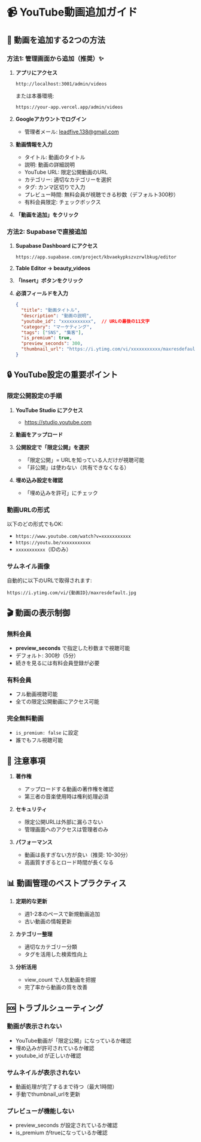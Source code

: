 # 📹 YouTube動画追加ガイド

## 🎯 動画を追加する2つの方法

### 方法1: 管理画面から追加（推奨）✨

1. **アプリにアクセス**
   ```
   http://localhost:3001/admin/videos
   ```
   または本番環境:
   ```
   https://your-app.vercel.app/admin/videos
   ```

2. **Googleアカウントでログイン**
   - 管理者メール: leadfive.138@gmail.com

3. **動画情報を入力**
   - タイトル: 動画のタイトル
   - 説明: 動画の詳細説明
   - YouTube URL: 限定公開動画のURL
   - カテゴリー: 適切なカテゴリーを選択
   - タグ: カンマ区切りで入力
   - プレビュー時間: 無料会員が視聴できる秒数（デフォルト300秒）
   - 有料会員限定: チェックボックス

4. **「動画を追加」をクリック**

### 方法2: Supabaseで直接追加

1. **Supabase Dashboard にアクセス**
   ```
   https://app.supabase.com/project/kbvaekypkszvzrwlbkug/editor
   ```

2. **Table Editor → beauty_videos**

3. **「Insert」ボタンをクリック**

4. **必須フィールドを入力**
   ```json
   {
     "title": "動画タイトル",
     "description": "動画の説明",
     "youtube_id": "xxxxxxxxxxx",  // URLの最後の11文字
     "category": "マーケティング",
     "tags": ["SNS", "集客"],
     "is_premium": true,
     "preview_seconds": 300,
     "thumbnail_url": "https://i.ytimg.com/vi/xxxxxxxxxxx/maxresdefault.jpg"
   }
   ```

## 🔒 YouTube設定の重要ポイント

### 限定公開設定の手順

1. **YouTube Studio にアクセス**
   - https://studio.youtube.com

2. **動画をアップロード**

3. **公開設定で「限定公開」を選択**
   - 「限定公開」= URLを知っている人だけが視聴可能
   - 「非公開」は使わない（共有できなくなる）

4. **埋め込み設定を確認**
   - 「埋め込みを許可」にチェック

### 動画URLの形式

以下のどの形式でもOK:
- `https://www.youtube.com/watch?v=xxxxxxxxxxx`
- `https://youtu.be/xxxxxxxxxxx`
- `xxxxxxxxxxx`（IDのみ）

### サムネイル画像

自動的に以下のURLで取得されます:
```
https://i.ytimg.com/vi/{動画ID}/maxresdefault.jpg
```

## 🎬 動画の表示制御

### 無料会員
- **preview_seconds** で指定した秒数まで視聴可能
- デフォルト: 300秒（5分）
- 続きを見るには有料会員登録が必要

### 有料会員
- フル動画視聴可能
- 全ての限定公開動画にアクセス可能

### 完全無料動画
- `is_premium: false` に設定
- 誰でもフル視聴可能

## 🚨 注意事項

1. **著作権**
   - アップロードする動画の著作権を確認
   - 第三者の音楽使用時は権利処理必須

2. **セキュリティ**
   - 限定公開URLは外部に漏らさない
   - 管理画面へのアクセスは管理者のみ

3. **パフォーマンス**
   - 動画は長すぎない方が良い（推奨: 10-30分）
   - 高画質すぎるとロード時間が長くなる

## 📊 動画管理のベストプラクティス

1. **定期的な更新**
   - 週1-2本のペースで新規動画追加
   - 古い動画の情報更新

2. **カテゴリー整理**
   - 適切なカテゴリー分類
   - タグを活用した検索性向上

3. **分析活用**
   - view_count で人気動画を把握
   - 完了率から動画の質を改善

## 🆘 トラブルシューティング

### 動画が表示されない
- YouTube動画が「限定公開」になっているか確認
- 埋め込みが許可されているか確認
- youtube_id が正しいか確認

### サムネイルが表示されない
- 動画処理が完了するまで待つ（最大1時間）
- 手動でthumbnail_urlを更新

### プレビューが機能しない
- preview_seconds が設定されているか確認
- is_premium がtrueになっているか確認